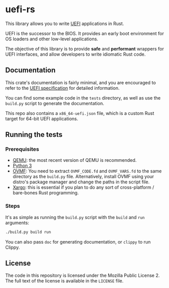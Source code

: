 # uefi-rs
This library allows you to write [UEFI][uefi] applications in Rust.

UEFI is the successor to the BIOS. It provides an early boot environment for OS loaders
and other low-level applications.

The objective of this library is to provide **safe** and **performant** wrappers for UEFI
interfaces, and allow developers to write idiomatic Rust code.

[uefi]: https://en.wikipedia.org/wiki/Unified_Extensible_Firmware_Interface

## Documentation
This crate's documentation is fairly minimal, and you are encouraged to refer to 
the [UEFI specification][spec] for detailed information.

You can find some example code in the `tests` directory,
as well as use the `build.py` script to generate the documentation.

This repo also contains a `x86_64-uefi.json` file, which is
a custom Rust target for 64-bit UEFI applications.

[spec]: http://www.uefi.org/specifications

## Running the tests
### Prerequisites
- [QEMU](https://www.qemu.org/): the most recent version of QEMU is recommended.
- [Python 3](https://www.python.org)
- [OVMF](https://github.com/tianocore/tianocore.github.io/wiki/OVMF):
  You need to extract `OVMF_CODE.fd` and `OVMF_VARS.fd` to the same directory as the `build.py` file.
  Alternatively, install OVMF using your distro's package manager and change the paths in the script file.
- [Xargo](https://github.com/japaric/xargo): this is essential if you plan to do any sort of cross-platform / bare-bones Rust programming.

### Steps
It's as simple as running the `build.py` script with the `build` and `run` arguments:

```sh
./build.py build run
```

You can also pass `doc` for generating documentation, or `clippy` to run Clippy.

## License
The code in this repository is licensed under the Mozilla Public License 2.
The full text of the license is available in the `LICENSE` file.
